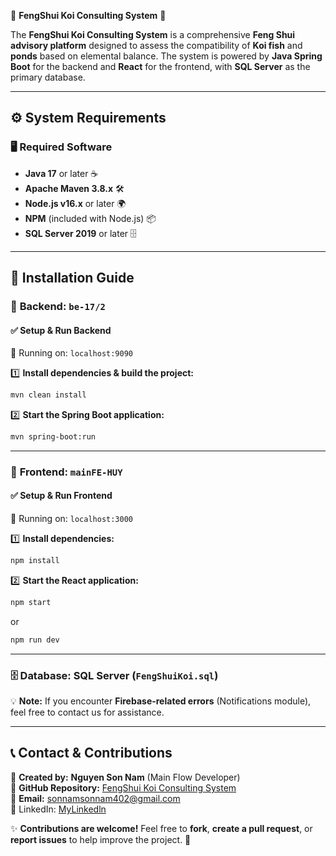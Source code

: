 🐠 **FengShui Koi Consulting System** 🏮

The **FengShui Koi Consulting System** is a comprehensive **Feng Shui advisory platform** designed to assess the compatibility of **Koi fish** and **ponds** based on elemental balance. The system is powered by **Java Spring Boot** for the backend and **React** for the frontend, with **SQL Server** as the primary database.

---

## ⚙️ **System Requirements**  
### 🖥️ **Required Software**  
- **Java 17** or later ☕  
- **Apache Maven 3.8.x** 🛠️  
- **Node.js v16.x** or later 🌍  
- **NPM** (included with Node.js) 📦  
- **SQL Server 2019** or later 🗄️  

---

## 🚀 **Installation Guide**  

### 🔹 **Backend: `be-17/2`**  
#### ✅ **Setup & Run Backend**  
📍 Running on: `localhost:9090`  

1️⃣ **Install dependencies & build the project:**  
   ```bash
   mvn clean install
   ```
2️⃣ **Start the Spring Boot application:**  
   ```bash
   mvn spring-boot:run
   ```

---

### 🔹 **Frontend: `mainFE-HUY`**  
#### ✅ **Setup & Run Frontend**  
📍 Running on: `localhost:3000`  

1️⃣ **Install dependencies:**  
   ```bash
   npm install
   ```
2️⃣ **Start the React application:**  
   ```bash
   npm start
   ```
   or  
   ```bash
   npm run dev
   ```

---

### 🗄️ **Database: SQL Server (`FengShuiKoi.sql`)**  
💡 **Note:** If you encounter **Firebase-related errors** (Notifications module), feel free to contact us for assistance.  

---

## 📞 **Contact & Contributions**  

👤 **Created by:** **Nguyen Son Nam** (Main Flow Developer)  
🔗 **GitHub Repository:** [FengShui Koi Consulting System](#)  
📧 **Email:** [sonnamsonnam402@gmail.com](mailto:sonnamsonnam402@gmail.com)  
🔗 LinkedIn: [MyLinkedln]([https://www.linkedin.com/in/sonnam-sonnam-0a8094354/](https://www.linkedin.com/in/son-nam-nguyen-0a8094354/))

✨ **Contributions are welcome!** Feel free to **fork**, **create a pull request**, or **report issues** to help improve the project. 🚀

